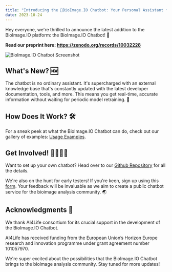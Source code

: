 ```yaml
---
title: "Introducing the 🦒BioImage.IO Chatbot: Your Personal Assistant for BioImage Analysis🤖🔬"
date: 2023-10-24
---
```


Hey everyone, we're thrilled to announce the latest addition to the BioImage.IO platform: the BioImage.IO Chatbot! 🎉

**Read our preprint here: https://zenodo.org/records/10032228**

![BioImage.IO Chatbot Screenshot](https://raw.githubusercontent.com/bioimage-io/bioimageio-chatbot/main/docs/screenshots/chatbot-technical-question.png)


## What's New? 🆕
The chatbot is no ordinary assistant. It's supercharged with an external knowledge base that's constantly updated with the latest developer documentation, tools, and more. This means you get real-time, accurate information without waiting for periodic model retraining. 🔄

## How Does It Work? 🛠
For a sneak peek at what the BioImage.IO Chatbot can do, check out our gallery of examples: [Usage Examples](https://github.com/bioimage-io/bioimageio-chatbot/blob/main/docs/usage-example.md).

## Get Involved! 🙋‍♀️🙋‍♂️
Want to set up your own chatbot? Head over to our [Github Repository](https://github.com/bioimage-io/bioimageio-chatbot) for all the details. 

We're also on the hunt for early testers! If you're keen, sign up using this [form](https://forms.gle/fEnj68Rxut1VUX1Y8). Your feedback will be invaluable as we aim to create a public chatbot service for the bioimage analysis community. 🌏

## Acknowledgments 🙏

We thank AI4Life consortium for its crucial support in the development of the BioImage.IO Chatbot. 

AI4Life has received funding from the European Union’s Horizon Europe research and innovation programme under grant agreement number 101057970.

We're super excited about the possibilities that the BioImage.IO Chatbot brings to the bioimage analysis community. Stay tuned for more updates!
